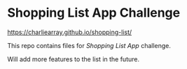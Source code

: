 # Shopping List App Challenge
https://charliearray.github.io/shopping-list/

This repo contains files for *Shopping List App* challenge.

Will add more features to the list in the future.
